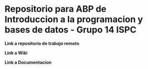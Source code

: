 # Repositorio para ABP de Introduccion a la programacion y bases de datos - Grupo 14 ISPC

**Link a repositorio de trabajo remoto**




**Link a Wiki**



**Link a Documentacion**



